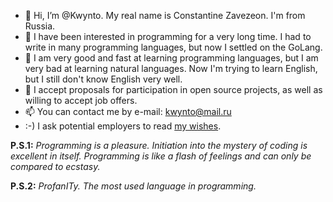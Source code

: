 - 👋 Hi, I’m @Kwynto. My real name is Constantine Zavezeon. I'm from Russia.
- 👀 I have been interested in programming for a very long time. I had to write in many programming languages, but now I settled on the GoLang.
- 🌱 I am very good and fast at learning programming languages, but I am very bad at learning natural languages. Now I'm trying to learn English, but I still don't know English very well.
- 💞️ I accept proposals for participation in open source projects, as well as willing to accept job offers.
- 📫 You can contact me by e-mail: kwynto@mail.ru  
- :-) I ask potential employers to read [my wishes](https://github.com/Kwynto/Kwynto/blob/main/offer.md).


**P.S.1:** *Programming is a pleasure. Initiation into the mystery of coding is excellent in itself. Programming is like a flash of feelings and can only be compared to ecstasy.*

**P.S.2:** *ProfanITy. The most used language in programming.*

<!---
Kwynto/Kwynto is a ✨ special ✨ repository because its `README.md` (this file) appears on your GitHub profile.
You can click the Preview link to take a look at your changes.
--->
